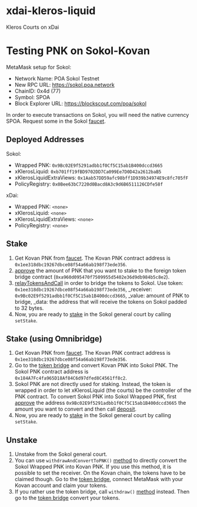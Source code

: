 # xdai-kleros-liquid
Kleros Courts on xDai

# Testing PNK on Sokol-Kovan

MetaMask setup for Sokol: 
- Network Name: POA Sokol Testnet
- New RPC URL: https://sokol.poa.network
- ChainID: 0x4d (77)
- Symbol: SPOA
- Block Explorer URL: https://blockscout.com/poa/sokol

In order to execute transactions on Sokol, you will need the native currency SPOA. Request some in the Sokol [faucet](https://faucet-sokol.herokuapp.com/).

## Deployed Addresses

Sokol:
- Wrapped PNK: `0x9Bc02E9f5291adbb1f0Cf5C15ab1B400dccd3665`
- xKlerosLiquid: `0xb701ff19fBD9702DD7Ca099Ee7D0D42a2612baB5`
- xKlerosLiquidExtraViews: `0x1Aab57DD59afc98bff1D939b34974E9c8fc705fF`
- PolicyRegistry: `0x0Bee63bC7220d0Bacd8A3c9d6B6511126CDfe58f`

xDai:
- Wrapped PNK: `<none>`
- xKlerosLiquid: `<none>`
- xKlerosLiquidExtraViews: `<none>`
- PolicyRegistry: `<none>`

## Stake
1. Get Kovan PNK from [faucet](https://kovan.etherscan.io/address/0x4e95b2e0ecb3bd394e1dddd775504820a746d3bd#writeContract). The Kovan PNK contract address is `0x1ee318dbc19267dbce08f54a66ab198f73ede356`.
1. [approve](https://kovan.etherscan.io/address/0x1ee318dbc19267dbce08f54a66ab198f73ede356#writeContract) the amount of PNK that you want to stake to the foreign token bridge contract (`0xa960d095470f7509955d5402e36d9db984b5c8e2`).
1. [relayTokensAndCall](https://kovan.etherscan.io/address/0xa960d095470f7509955d5402e36d9db984b5c8e2#writeProxyContract) in order to bridge the tokens to Sokol. Use token: `0x1ee318dbc19267dbce08f54a66ab198f73ede356`, _receiver: `0x9Bc02E9f5291adbb1f0Cf5C15ab1B400dccd3665`, _value: amount of PNK to bridge, _data: the address that will receive the tokens on Sokol padded to 32 bytes.
1. Now, you are ready to [stake](https://blockscout.com/poa/sokol/address/0xb701ff19fBD9702DD7Ca099Ee7D0D42a2612baB5/write-proxy) in the Sokol general court by calling `setStake`.

## Stake (using Omnibridge)
1. Get Kovan PNK from [faucet](https://kovan.etherscan.io/address/0x4e95b2e0ecb3bd394e1dddd775504820a746d3bd#writeContract). The Kovan PNK contract address is `0x1ee318dbc19267dbce08f54a66ab198f73ede356`.
1. Go to the [token bridge](https://sokol-omnibridge.web.app/bridge) and convert Kovan PNK into Sokol PNK. The Sokol PNK contract address is `0x184A7Fc4fa965D18Af84C6d97dfed8C4561ff8c2`.
1. Sokol PNK are not directly used for staking. Instead, the token is wrapped in order to let xKlerosLiquid (the courts) be the controller of the PNK contract. To convert Sokol PNK into Sokol Wrapped PNK, first [approve](https://blockscout.com/poa/sokol/address/0x184A7Fc4fa965D18Af84C6d97dfed8C4561ff8c2/write-proxy) the address `0x9Bc02E9f5291adbb1f0Cf5C15ab1B400dccd3665` the amount you want to convert and then call [deposit](https://blockscout.com/poa/sokol/address/0x9Bc02E9f5291adbb1f0Cf5C15ab1B400dccd3665/write-proxy).
1. Now, you are ready to [stake](https://blockscout.com/poa/sokol/address/0xb701ff19fBD9702DD7Ca099Ee7D0D42a2612baB5/write-proxy) in the Sokol general court by calling `setStake`.

## Unstake
1. Unstake from the Sokol general court. 
1. You can use `withdrawAndConvertToPNK()` [method](https://blockscout.com/poa/sokol/address/0x9Bc02E9f5291adbb1f0Cf5C15ab1B400dccd3665/write-contract) to directly convert the Sokol Wrapped PNK into Kovan PNK. If you use this method, it is possible to set the receiver. On the Kovan chain, the tokens have to be claimed though. Go to the [token bridge](https://sokol-omnibridge.web.app/bridge), connect MetaMask with your Kovan account and claim your tokens.
1. If you rather use the token bridge, call `withdraw()` [method](https://blockscout.com/poa/sokol/address/0x9Bc02E9f5291adbb1f0Cf5C15ab1B400dccd3665/write-contract) instead. Then go to the [token bridge](https://sokol-omnibridge.web.app/bridge) convert your tokens.
